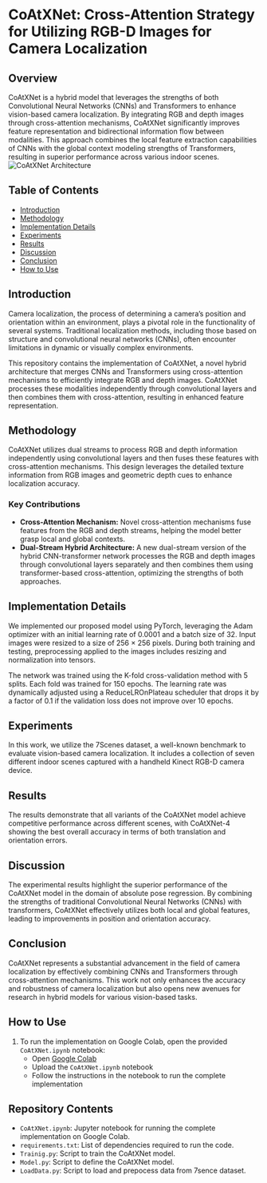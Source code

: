 # CoAtXNet: Cross-Attention Strategy for Utilizing RGB-D Images for Camera Localization

## Overview

CoAtXNet is a hybrid model that leverages the strengths of both Convolutional Neural Networks (CNNs) and Transformers to enhance vision-based camera localization. By integrating RGB and depth images through cross-attention mechanisms, CoAtXNet significantly improves feature representation and bidirectional information flow between modalities. This approach combines the local feature extraction capabilities of CNNs with the global context modeling strengths of Transformers, resulting in superior performance across various indoor scenes.
![CoAtXNet Architecture]([images/coatxnet_diagram.png])
## Table of Contents
- [Introduction](#introduction)
- [Methodology](#methodology)
- [Implementation Details](#implementation-details)
- [Experiments](#experiments)
- [Results](#results)
- [Discussion](#discussion)
- [Conclusion](#conclusion)
- [How to Use](#how-to-use)

## Introduction
Camera localization, the process of determining a camera’s position and orientation within an environment, plays a pivotal role in the functionality of several systems. Traditional localization methods, including those based on structure and convolutional neural networks (CNNs), often encounter limitations in dynamic or visually complex environments.

This repository contains the implementation of CoAtXNet, a novel hybrid architecture that merges CNNs and Transformers using cross-attention mechanisms to efficiently integrate RGB and depth images. CoAtXNet processes these modalities independently through convolutional layers and then combines them with cross-attention, resulting in enhanced feature representation.

## Methodology
CoAtXNet utilizes dual streams to process RGB and depth information independently using convolutional layers and then fuses these features with cross-attention mechanisms. This design leverages the detailed texture information from RGB images and geometric depth cues to enhance localization accuracy.

### Key Contributions
- **Cross-Attention Mechanism:** Novel cross-attention mechanisms fuse features from the RGB and depth streams, helping the model better grasp local and global contexts.
- **Dual-Stream Hybrid Architecture:** A new dual-stream version of the hybrid CNN-transformer network processes the RGB and depth images through convolutional layers separately and then combines them using transformer-based cross-attention, optimizing the strengths of both approaches.

## Implementation Details
We implemented our proposed model using PyTorch, leveraging the Adam optimizer with an initial learning rate of 0.0001 and a batch size of 32. Input images were resized to a size of 256 × 256 pixels. During both training and testing, preprocessing applied to the images includes resizing and normalization into tensors.

The network was trained using the K-fold cross-validation method with 5 splits. Each fold was trained for 150 epochs. The learning rate was dynamically adjusted using a ReduceLROnPlateau scheduler that drops it by a factor of 0.1 if the validation loss does not improve over 10 epochs.

## Experiments
In this work, we utilize the 7Scenes dataset, a well-known benchmark to evaluate vision-based camera localization. It includes a collection of seven different indoor scenes captured with a handheld Kinect RGB-D camera device.

## Results
The results demonstrate that all variants of the CoAtXNet model achieve competitive performance across different scenes, with CoAtXNet-4 showing the best overall accuracy in terms of both translation and orientation errors.

## Discussion
The experimental results highlight the superior performance of the CoAtXNet model in the domain of absolute pose regression. By combining the strengths of traditional Convolutional Neural Networks (CNNs) with transformers, CoAtXNet effectively utilizes both local and global features, leading to improvements in position and orientation accuracy.

## Conclusion
CoAtXNet represents a substantial advancement in the field of camera localization by effectively combining CNNs and Transformers through cross-attention mechanisms. This work not only enhances the accuracy and robustness of camera localization but also opens new avenues for research in hybrid models for various vision-based tasks.

## How to Use


1. To run the implementation on Google Colab, open the provided `CoAtXNet.ipynb` notebook:
    - Open [Google Colab](https://colab.research.google.com/)
    - Upload the `CoAtXNet.ipynb` notebook
    - Follow the instructions in the notebook to run the complete implementation

## Repository Contents
- `CoAtXNet.ipynb`: Jupyter notebook for running the complete implementation on Google Colab.
- `requirements.txt`: List of dependencies required to run the code.
- `Trainig.py`: Script to train the CoAtXNet model.
- `Model.py`: Script to define the CoAtXNet model.
- `LoadData.py`: Script to load and prepocess data from 7sence dataset.



